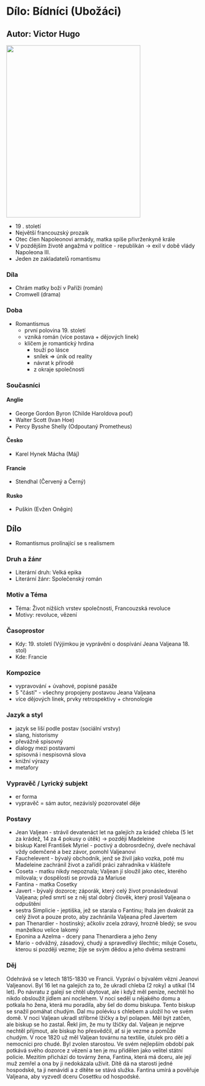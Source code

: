 # Dílo: Bídníci (Ubožáci)
## Autor: Victor Hugo

<img src=https://github.com/marvalkrystof/Jecna-Maturita-2023/assets/84131825/6bd68426-5289-46bf-b0d5-295b497d778c width=350 height=450> 

- 19 . století
- Největší francouzský prozaik
- Otec člen Napoleonovi armády, matka spíše přivrženkyně krále
- V pozdějším životě angažmá v politice - republikán -> exil v době vlády Napoleona III.
- Jeden ze zakladatelů romantismu

### Díla
- Chrám matky boží v Paříži (román)
- Cromwell (drama)

### Doba 
- Romantismus
  - první polovina 19. století
  - vzniká román (více postava + dějových linek)
  - klíčem je romantický hrdina
    - touží po lásce
    - snílek => únik od reality
    - návrat k přírodě
    - z okraje společnosti 
### Současníci

#### Anglie
- George Gordon Byron (Childe Haroldova pouť)
- Walter Scott (Ivan Hoe)
- Percy Bysshe Shelly (Odpoutaný Prometheus)
#### Česko
- Karel Hynek Mácha (Máj)
#### Francie
- Stendhal (Červený a Černý)
#### Rusko
- Puškin (Evžen Oněgin)

## Dílo
- Romantismus prolínající se s realismem

### Druh a žánr
- Literární druh: Velká epika
- Literární žánr: Společenský román
### Motiv a Téma
- Téma: Život nižších vrstev společnosti, Francouzská revoluce
- Motivy: revoluce, vězení
### Časoprostor
- Kdy: 19. století (Výjimkou je vyprávění o dospívání Jeana Valjeana 18. stol)
- Kde: Francie
### Kompozice
- vypravování + úvahové, popisné pasáže
- 5 "částí" - všechny propojeny postavou Jeana Valjeana
- více dějových linek, prvky retrospektivy + chronologie
### Jazyk a styl
- jazyk se liší podle postav (sociální vrstvy)
- slang, historismy
- převážně spisovný
- dialogy mezi postavami 
- spisovná i nespisovná slova
- knižní výrazy
- metafory

### Vypravěč / Lyrický subjekt
- er forma
- vypravěč = sám autor, nezávislý pozorovatel děje
### Postavy
- Jean Valjean - strávil devatenáct let na galejích za krádež chleba (5 let za krádež, 14 za 4 pokusy o útěk) -> později Madeleine
- biskup Karel František Myriel - poctivý a dobrosrdečný, dveře nechával vždy odemčené a bez závor, pomohl Valjeanovi
- Fauchelevent - bývalý obchodník, jenž se živil jako vozka, poté mu Madeleine zachránil život a zařídil práci zahradníka v klášteře
- Coseta - matku nikdy nepoznala; Valjean jí sloužil jako otec, kterého milovala; v dospělosti se provdá za Mariuse
- Fantina - matka Cosetky
- Javert - bývalý dozorce; záporák, který celý život pronásledoval Valjeana; před smrtí se z něj stal dobrý člověk, který prosil Valjeana o odpuštění
- sestra Simplicie - jeptiška, jež se starala o Fantinu; lhala jen dvakrát za celý život a pouze proto, aby zachránila Valjeana před Javertem
- pan Thenardier - hostinský; ačkoliv zcela zdravý, hrozně bledý; se svou manželkou velice lakomý
- Eponina a Azelma - dcery pana Thenardiera a jeho ženy
- Mario - odvážný, zásadový, chudý a spravedlivý šlechtic; miluje Cosetu, kterou si později vezme; žije se svým dědou a jeho dvěma sestrami
### Děj
Odehrává se v letech 1815-1830 ve Francii. Vypráví o bývalém vězni Jeanovi Valjeanovi. Byl 16 let na galejích za to, že ukradl chleba (2 roky) a utíkal (14 let). Po návratu z galejí se chtěl ubytovat, ale i když měl peníze, nechtěl ho nikdo obsloužit jídlem ani noclehem. V noci seděl u nějakého domu a potkala ho žena, která mu poradila, aby šel do domu biskupa. Tento biskup se snažil pomáhat chudým. Dal mu polévku s chlebem a uložil ho ve svém domě. V noci Valjean ukradl stříbrné lžičky a byl polapen. Měl být zatčen, ale biskup se ho zastal. Řekl jim, že mu ty lžičky dal. Valjean je nejprve nechtěl přijmout, ale biskup ho přesvědčil, ať si je vezme a pomůže chudým. V roce 1820 už měl Valjean továrnu na textilie, útulek pro děti a nemocnici pro chudé. Byl zvolen starostou. Ve svém nejlepším období pak potkává svého dozorce z vězení a ten je mu přidělen jako velitel státní policie. Mezitím přichází do továrny žena, Fantina, která má dceru, ale její muž zemřel a ona by ji nedokázala uživit. Dítě dá na starosti jedné hospodské, ta ji nenávidí a z dítěte se stává služka. Fantina umírá a pověřuje Valjeana, aby vyzvedl dceru Cosettku od hospodské.
